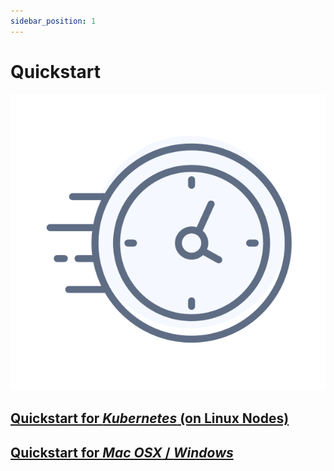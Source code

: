 ```yaml
---
sidebar_position: 1
---
```


# Quickstart 

![Quickstart for API Observability](../../../assets/quickstart.svg)

## [Quickstart for *Kubernetes* (on Linux Nodes)](./quickstart-k8s.md)
## [Quickstart for *Mac OSX* / *Windows*](./quickstart-laptop.md)